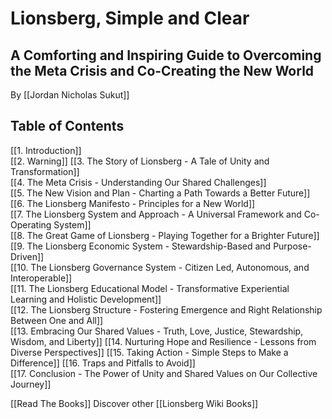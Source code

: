 # Lionsberg, Simple and Clear
## A Comforting and Inspiring Guide to Overcoming the Meta Crisis and Co-Creating the New World

By [[Jordan Nicholas Sukut]]  

## Table of Contents

[[1.  Introduction]]  
[[2. Warning]] 
[[3. The Story of Lionsberg - A Tale of Unity and Transformation]]  
[[4.  The Meta Crisis - Understanding Our Shared Challenges]]  
[[5.  The New Vision and Plan - Charting a Path Towards a Better Future]]  
[[6.  The Lionsberg Manifesto - Principles for a New World]]  
[[7.  The Lionsberg System and Approach - A Universal Framework and Co-Operating System]]  
[[8.  The Great Game of Lionsberg - Playing Together for a Brighter Future]]  
[[9. The Lionsberg Economic System - Stewardship-Based and Purpose-Driven]]  
[[10. The Lionsberg Governance System - Citizen Led, Autonomous, and Interoperable]]  
[[11. The Lionsberg Educational Model - Transformative Experiential Learning and Holistic Development]]  
[[12. The Lionsberg Structure - Fostering Emergence and Right Relationship Between One and All]]   
[[13.  Embracing Our Shared Values - Truth, Love, Justice, Stewardship, Wisdom, and Liberty]] 
[[14.  Nurturing Hope and Resilience - Lessons from Diverse Perspectives]]
[[15.  Taking Action - Simple Steps to Make a Difference]] 
[[16. Traps and Pitfalls to Avoid]]  
[[17.  Conclusion - The Power of Unity and Shared Values on Our Collective Journey]]  

[[Read The Books]] 
Discover other [[Lionsberg Wiki Books]] 